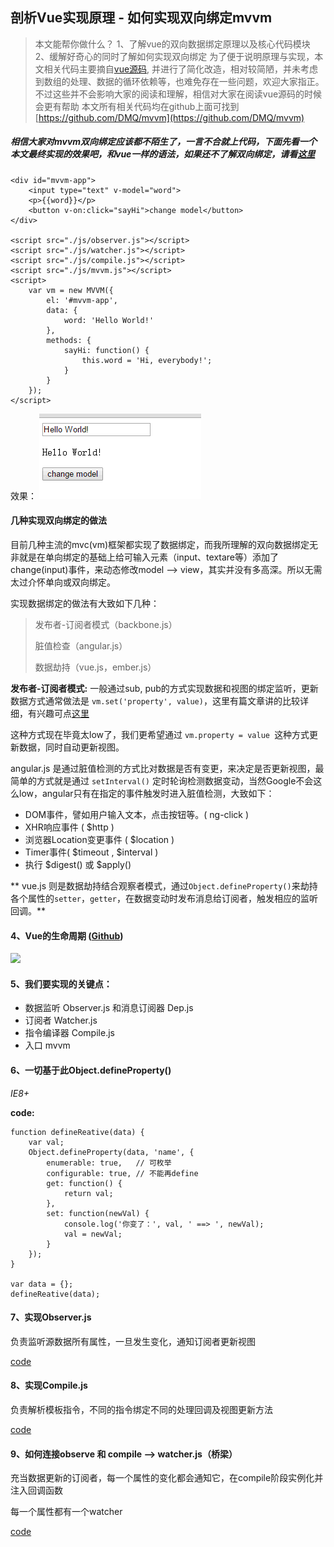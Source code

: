 ## 剖析Vue实现原理 - 如何实现双向绑定mvvm

> 本文能帮你做什么？
> 1、了解vue的双向数据绑定原理以及核心代码模块
> 2、缓解好奇心的同时了解如何实现双向绑定
> 为了便于说明原理与实现，本文相关代码主要摘自[vue源码](https://github.com/vuejs/vue), 并进行了简化改造，相对较简陋，并未考虑到数组的处理、数据的循环依赖等，也难免存在一些问题，欢迎大家指正。不过这些并不会影响大家的阅读和理解，相信对大家在阅读vue源码的时候会更有帮助
> 本文所有相关代码均在github上面可找到 [https://github.com/DMQ/mvvm](https://github.com/DMQ/mvvm)

##### 相信大家对mvvm双向绑定应该都不陌生了，一言不合就上代码，下面先看一个本文最终实现的效果吧，和vue一样的语法，如果还不了解双向绑定，请看[这里]()

```
<div id="mvvm-app">
	<input type="text" v-model="word">
	<p>{{word}}</p>
	<button v-on:click="sayHi">change model</button>
</div>

<script src="./js/observer.js"></script>
<script src="./js/watcher.js"></script>
<script src="./js/compile.js"></script>
<script src="./js/mvvm.js"></script>
<script>
	var vm = new MVVM({
		el: '#mvvm-app',
		data: {
			word: 'Hello World!'
		},
		methods: {
			sayHi: function() {
				this.word = 'Hi, everybody!';
			}
		}
	});
</script>
```

效果：
![demo1][demo1]


#### 几种实现双向绑定的做法
目前几种主流的mvc(vm)框架都实现了数据绑定，而我所理解的双向数据绑定无非就是在单向绑定的基础上给可输入元素（input、textare等）添加了change(input)事件，来动态修改model --> view，其实并没有多高深。所以无需太过介怀单向或双向绑定。

实现数据绑定的做法有大致如下几种：

> 发布者-订阅者模式（backbone.js）
> 
> 脏值检查（angular.js） 
> 
> 数据劫持（vue.js，ember.js） 

**发布者-订阅者模式:** 一般通过sub, pub的方式实现数据和视图的绑定监听，更新数据方式通常做法是 `vm.set('property', value)`，这里有篇文章讲的比较详细，有兴趣可点[这里](http://www.html-js.com/article/Study-of-twoway-data-binding-JavaScript-talk-about-JavaScript-every-day)


这种方式现在毕竟太low了，我们更希望通过 `vm.property = value `这种方式更新数据，同时自动更新视图。

angular.js 是通过脏值检测的方式比对数据是否有变更，来决定是否更新视图，最简单的方式就是通过 `setInterval()` 定时轮询检测数据变动，当然Google不会这么low，angular只有在指定的事件触发时进入脏值检测，大致如下：

- DOM事件，譬如用户输入文本，点击按钮等。( ng-click ) 
- XHR响应事件 ( $http ) 
- 浏览器Location变更事件 ( $location ) 
- Timer事件( $timeout , $interval ) 
- 执行 $digest() 或 $apply()

** vue.js 则是数据劫持结合观察者模式，通过`Object.defineProperty()`来劫持各个属性的`setter`，`getter`，在数据变动时发布消息给订阅者，触发相应的监听回调。**


#### 4、Vue的生命周期 ([Github](https://github.com/vuejs/vue/))

<img src="https://vuejs.org.cn/images/lifecycle.png" width="640px">


#### 5、我们要实现的关键点：

- 数据监听 Observer.js 和消息订阅器 Dep.js
- 订阅者 Watcher.js
- 指令编译器 Compile.js
- 入口 mvvm

#### 6、一切基于此Object.defineProperty()  
*IE8+*

**code:**
```
function defineReative(data) {
	var val;
	Object.defineProperty(data, 'name', {
		enumerable: true,	// 可枚举
		configurable: true,	// 不能再define
		get: function() {
			return val;
		},
		set: function(newVal) {
			console.log('你变了：', val, ' ==> ', newVal);
			val = newVal;
		}
	});
}

var data = {};
defineReative(data);
```


#### 7、实现Observer.js

负责监听源数据所有属性，一旦发生变化，通知订阅者更新视图

[code](./js/observer.js)


#### 8、实现Compile.js

负责解析模板指令，不同的指令绑定不同的处理回调及视图更新方法

[code](./js/compile.js)

#### 9、如何连接observe 和 compile --> watcher.js（桥梁）

充当数据更新的订阅者，每一个属性的变化都会通知它，在compile阶段实例化并注入回调函数

每一个属性都有一个watcher

[code](./js/watcher.js)

[demo1]: ./img/1.gif

